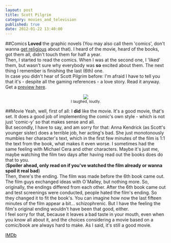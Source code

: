 ```yaml
---
layout: post
title: Scott Pilgrim
category: movies_and_television
published: true
date: 2012-01-22 13:40:00
---
```

##Comics
**Loved** the graphic novels (You may also call them 'comics', don't wanna [get religious](http://5by5.tv/mistakes/1) about that). I heard of the movie, heard of the books, got them all, didn't touch them for half a year.  
Then, I started to read the comics. When I was at the second one, I 'liked' them, but wasn't sure why everybody was **so** excited about them. The next thing I remember is finishing the last (6th) one.  
In case you didn't hear of Scott Pilgrim before: I'm afraid I have to tell you that it's - despite all the gaming references - a love story. Read it anyway. Get a [preview here](http://scottpilgrim.com/index.php?id=previews).

<p style="text-align: center;"><a href="https://blog.timmschoof.com/images/sps.jpg"><img src="https://blog.timmschoof.com/images/sps.jpg"/></a><br/><small>I laughed, loudly.</small></p>

##Movie
Yeah, well, first of all: I **did** like the movie. It's a good movie, that's set. It does a good job of implementing the comic's own style - which is not just 'comic-y' so that makes sense and all.  
But secondly, I have to say, and am sorry for that: Anna Kendrick (as Scott's younger sister) does a terrible job, her acting's bad. She just monotonously mumbles her character's text, which in the first few minutes of the film is 1:1 the text from the book, what makes it even worse. I sometimes had the same feeling with Michael Cera and other characters. Maybe it's just me, maybe watching the film two days after having read out the books does do that to you.  
(**Spoiler ahead, only read on if you've watched the film already or wanna spoil it real bad**)  
Then, there's the ending. The film was made before the 6th book came out. The film guys exchanged ideas with O´Malley, but nothing more. So, originally, the endings differed from each other.  After the 6th book came out and test screenings were conducted, people hated the film's ending. So they changed it to fit the book's. You can imagine how now the last fifteen minutes of the film appear a bit... schizophrenic. But I have the feeling the film's original ending wouldn't have been that good, either.  
I feel sorry for that, because it leaves a bad taste in your mouth, even when you know all about it, and the choices considering a movie based on a comic/book are always hard to make. As I said, it's still a good movie.

[IMDb](http://www.imdb.com/title/tt0446029/)
